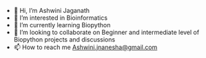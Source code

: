 - 👋 Hi, I’m Ashwini Jaganath
- 👀 I’m interested in Bioinformatics
- 🌱 I’m currently learning Biopython
- 💞️ I’m looking to collaborate on Beginner and intermediate level of Biopython projects and discussions
- 📫 How to reach me Ashwini.jnanesha@gmail.com

<!---
AshiJnani/AshiJnani is a ✨ special ✨ repository because its `README.md` (this file) appears on your GitHub profile.
You can click the Preview link to take a look at your changes.
--->
